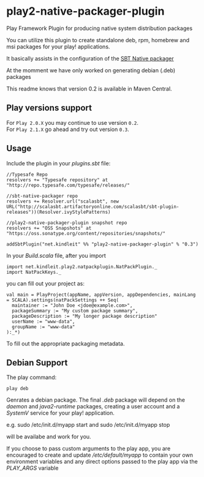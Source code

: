 play2-native-packager-plugin
============================

Play Framework Plugin for producing native system distribution packages

You can utilize this plugin to create standalone deb, rpm, homebrew and msi packages for your play! applications.

It basically assists in the configuration of the [SBT Native packager](https://github.com/sbt/sbt-native-packager)

At the momment we have only worked on generating debian (.deb) packages

This readme knows that version 0.2 is available in Maven Central.

Play versions support
---------------------
For `Play 2.0.X`  you may continue to use version  `0.2`.<br/>
For `Play 2.1.X`  go ahead and try out version `0.3`.


Usage
-----

Include the plugin in your *plugins.sbt* file:

    //Typesafe Repo
    resolvers += "Typesafe repository" at "http://repo.typesafe.com/typesafe/releases/"

    //sbt-native-packager repo
    resolvers += Resolver.url("scalasbt", new URL("http://scalasbt.artifactoryonline.com/scalasbt/sbt-plugin-releases"))(Resolver.ivyStylePatterns)

    //play2-native-packager-plugin snapshot repo
    resolvers += "OSS Snapshots" at "https://oss.sonatype.org/content/repositories/snapshots/"
    
    addSbtPlugin("net.kindleit" %% "play2-native-packager-plugin" % "0.3")

In your *Build.scala* file, after you import

    import net.kindleit.play2.natpackplugin.NatPackPlugin._
    import NatPackKeys._

you can fill out your project as:

    val main = PlayProject(appName, appVersion, appDependencies, mainLang = SCALA).settings(natPackSettings ++ Seq(
      maintainer := "John Doe <jdoe@example.com>",
      packageSummary := "My custom package summary",
      packageDescription := "My longer package description"
      userName := "www-data",
      groupName := "www-data"
    ):_*)

To fill out the appropriate packaging metadata.

Debian Support
--------------

The play command:

    play deb

Genrates a debian package. The final *.deb* package will depend on the *daemon* and *java2-runtime* packages,
creating a user account and a *SystemV* service for your play! application.

e.g.
    sudo /etc/init.d/myapp start
and
    sudo /etc/init.d/myapp stop

will be availabe and work for you.

If you choose to pass custom arguments to the play app, you are encouraged to create and
update */etc/default/myapp* to contain your own environment variables and any direct options
passed to the play app via the *PLAY_ARGS* variable
